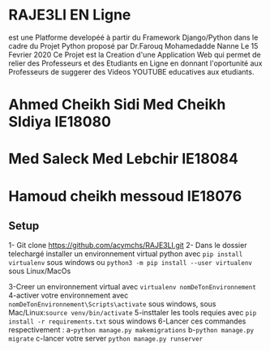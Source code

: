 # RAJE3LI EN Ligne
est une Platforme developéé à partir du Framework Django/Python dans le cadre du Projet Python proposé par 
Dr.Farouq Mohamedadde Nanne Le 15 Fevrier 2020
Ce Projet est la Creation d'une Application Web qui permet de  relier des Professeurs et des Etudiants en Ligne en donnant
l'oportunité aux Professeurs de suggerer des Videos YOUTUBE educatives aux etudiants.

# Ahmed Cheikh Sidi Med Cheikh SIdiya IE18080
# Med Saleck Med Lebchir 	IE18084
# Hamoud cheikh messoud  IE18076


## Setup
1- Git clone https://github.com/acymchs/RAJE3LI.git
2- Dans le dossier telechargé installer un environnement virtual python avec `pip install virtualenv` sous windows ou 
`python3 -m pip install --user virtualenv` sous Linux/MacOs

3-Creer un environnement virtual avec `virtualenv nomDeTonEnvironnement`
4-activer votre environnement avec `nomDeTonEnvironnement\Scripts\activate` sous windows, sous Mac/Linux:```source venv/bin/activate```
5-insttaler les tools requies avec `pip install -r requirements.txt` sous windows
6-Lancer ces commandes respectivement :
	a-`python manage.py makemigrations`
	b-`python manage.py migrate`
	c-lancer votre server `python manage.py runserver`

